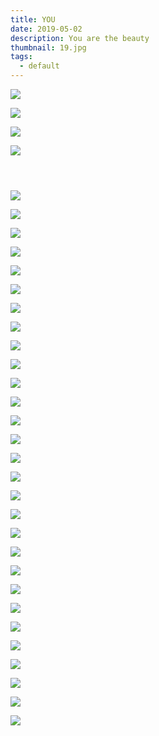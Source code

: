 ```yaml
---
title: YOU
date: 2019-05-02
description: You are the beauty
thumbnail: 19.jpg
tags:
  - default
---
```

![](2.jpg)

![](32.jpg)

![](4.jpg)

![](5.jpg)

![]()

![]()

![]()

![](9.jpg)

![](10.jpg)

![](11.jpg)

![](12.jpg)

![](13.jpg)

![](14.jpg)

![](15.jpg)

![](16.jpg)

![](17.jpg)

![](18.jpg)

![](19.jpg)

![](20.jpg)

![](21.jpg)

![](22.jpg)

![](23.jpg)

![](24.jpg)

![](25.jpg)

![](26.jpg)

![](27.jpg)

![](28.jpg)

![](29.jpg)

![](30.jpg)

![](31.jpg)

![](32.jpg)

![](33.jpg)

![](34.jpg)

![](35.jpg)

![](36.jpg)

![](37.jpg)

![]()

![]()

![]()

![]()

![]()

![]()

![]()

![]()

![]()

![]()

![]()

![]()

![]()

![]()

![]()